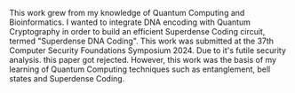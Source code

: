 This work grew from my knowledge of Quantum Computing and Bioinformatics. I wanted to integrate DNA encoding with Quantum Cryptography in order to build an efficient Superdense Coding circuit, termed "Superdense DNA Coding". This work was submitted at the 37th Computer Security Foundations Symposium 2024. Due to it's futile security analysis. this paper got rejected. However, this work was the basis of my learning of Quantum Computing techniques such as entanglement, bell states and Superdense Coding.
